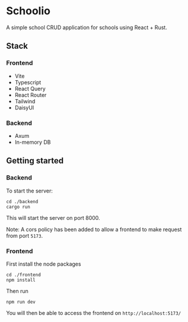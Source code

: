 # Schoolio

A simple school CRUD application for schools using React + Rust.

## Stack

### Frontend

- Vite
- Typescript
- React Query
- React Router
- Tailwind
- DaisyUI

### Backend

- Axum
- In-memory DB

## Getting started

### Backend

To start the server:

```
cd ./backend
cargo run
```

This will start the server on port 8000.

Note: A cors policy has been added to allow a frontend to make request from port `5173`.

### Frontend

First install the node packages

```
cd ./frontend
npm install
```

Then run

```
npm run dev
```

You will then be able to access the frontend on `http://localhost:5173/`
